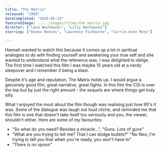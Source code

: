 ```yaml
---
title: "The Matrix"
released: "1999"
dateCompleted: "2020-05-23"
featuredImage: ../../images/films/the_matrix.jpg
director: ["Lana Wachowski", "Lilly Wachowski"]
starring: ["Keanu Reeves", "Laurence Fishburne", "Carrie-Anne Moss"]

---
```


Hannah wanted to watch this because it comes up a lot in spritiual analogies 
to do with finding yourself and awakening your true self and she wanted to 
understand what the reference was. I was delighted to oblige. The first time I
watched this film I was maybe 15 years old at a nerdy sleepover and I remember
it being a blast.

Despite it's age and reputation, The Matrix holds up. I would argue a genuinely
good film, great narrative, great fights. In this film the CGI is over the top
but by just the right amount - the sequels are where things get truly silly. 

What I enjoyed the most about the film though was realising just how 90's it
was. Some of the dialogue was laugh out loud cliche, and reminded me that this 
film is one that doesn't take itself too seriously and you, the viewer, 
shouldn't either. Here are some of my favourites:
- "So what do you need? Besides a miracle...", "Guns. Lots of guns"
- "What are you trying to tell me? That I can dodge bullets?" "No Neo, I'm
trying to tell you that when you're ready, you won't have to"
- "There is no spoon"




